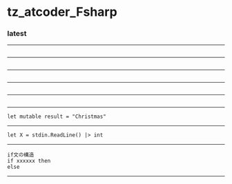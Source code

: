 # tz_atcoder_Fsharp

### latest

---
```

```
---
```

```
---
```

```
---
```

```
---
```

```
---
```
let mutable result = "Christmas"
```
---
```
let X = stdin.ReadLine() |> int
```
---
```
if文の構造
if xxxxxx then
else
```
---
